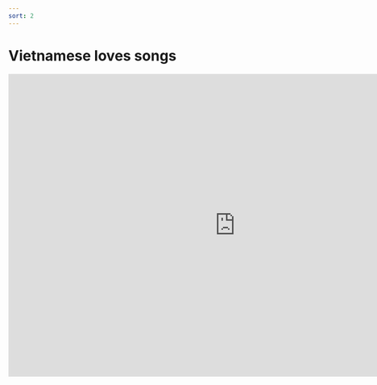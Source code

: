 ```yaml
---
sort: 2
---
```


# Vietnamese loves songs

<iframe width="900" height="600"
        src="https://www.youtube.com/embed/KadShdGbxqk"
        title="YouTube video player" frameborder="0"
        allow="accelerometer; autoplay; clipboard-write; encrypted-media; gyroscope; picture-in-picture"
        allowfullscreen></iframe>
